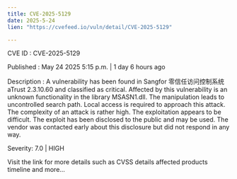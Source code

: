 ```yaml
---
title: CVE-2025-5129
date: 2025-5-24
lien: "https://cvefeed.io/vuln/detail/CVE-2025-5129"

---
```


CVE ID : CVE-2025-5129

Published :  May 24
2025
5:15 p.m. | 1 day
6 hours ago

Description : A vulnerability has been found in Sangfor 零信任访问控制系统 aTrust 2.3.10.60 and classified as critical. Affected by this vulnerability is an unknown functionality in the library MSASN1.dll. The manipulation leads to uncontrolled search path. Local access is required to approach this attack. The complexity of an attack is rather high. The exploitation appears to be difficult. The exploit has been disclosed to the public and may be used. The vendor was contacted early about this disclosure but did not respond in any way.

Severity: 7.0 | HIGH

Visit the link for more details
such as CVSS details
affected products
timeline
and more...
